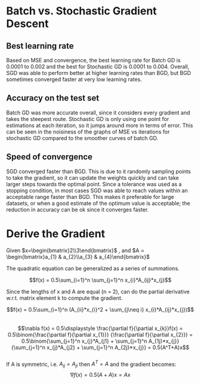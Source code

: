 # Batch vs. Stochastic Gradient Descent
## Best learning rate
Based on MSE and convergence, the best learning rate for Batch GD is 0.0001 to 0.002 and the best for Stochastic GD is 0.0001 to 0.004. Overall, SGD was able to perform better at higher learning rates than BGD, but BGD sometimes converged faster at very low learning rates.

## Accuracy on the test set

Batch GD was more accurate overall, since it considers every gradient and takes the steepest route. Stochastic GD is only using one point for estimations at each iteration, so it jumps around more in terms of error. This can be seen in the noisiness of the graphs of MSE vs iterations for stochastic GD compared to the smoother curves of batch GD.

## Speed of convergence

SGD converged faster than BGD. This is due to it randomly sampling points to take the gradient, so it can update the weights quickly and can take larger steps towards the optimal point. Since a tolerance was used as a stopping condition, in most cases SGD was able to reach values within an acceptable range faster than BGD. This makes it preferable for large datasets, or when a good estimate of the optimum value is acceptable; the reduction in accuracy can be ok since it converges faster.

# Derive the Gradient
Given $x=\begin{bmatrix}2\\3\end{bmatrix}$
 , and $A = \begin{bmatrix}a_{1} & a_{2}\\a_{3} & a_{4}\end{bmatrix}$

The quadratic equation can be generalized as a series of summations.

$$f(x) = 0.5\sum_{i=1}^n \sum_{j=1}^n x_{i}*A_{ij}*x_{j}$$

Since the lengths of x and A are equal (n = 2), can do the partial derivative w.r.t. matrix element k to compute the gradient.

$$f(x) = 0.5\sum_{i=1}^n (A_{ii}*x_{i}^2 + \sum_{j\neq i} x_{i}*A_{ij}*x_{j})$$
\
$$\nabla f(x) = 0.5\displaystyle \frac{\partial f}{\partial x_{k}}f(x) = 
0.5\binom{\frac{\partial f}{\partial x_{1}}}
      {\frac{\partial f}{\partial x_{2}}} 
= 0.5\binom{\sum_{j=1}^n x_{j}*A_{j1} + \sum_{j=1}^n A_{1j}*x_{j}}
{\sum_{j=1}^n x_{j}*A_{j2} + \sum_{j=1}^n A_{2j}*x_{j}}
= 0.5(A^T+A)x$$
\
If A is symmetric, i.e. $A_{ij} = A_{ji}$ then $A^T = A$ and the gradient becomes:\
$$\nabla f(x) = 0.5(A+A)x = Ax$$
